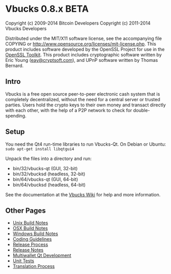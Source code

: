 Vbucks 0.8.x BETA
====================

Copyright (c) 2009-2014 Bitcoin Developers
Copyright (c) 2011-2014 Vbucks Developers

Distributed under the MIT/X11 software license, see the accompanying
file COPYING or http://www.opensource.org/licenses/mit-license.php.
This product includes software developed by the OpenSSL Project for use in the [OpenSSL Toolkit](http://www.openssl.org/). This product includes
cryptographic software written by Eric Young ([eay@cryptsoft.com](mailto:eay@cryptsoft.com)), and UPnP software written by Thomas Bernard.


Intro
---------------------
Vbucks is a free open source peer-to-peer electronic cash system that is
completely decentralized, without the need for a central server or trusted
parties.  Users hold the crypto keys to their own money and transact directly
with each other, with the help of a P2P network to check for double-spending.


Setup
---------------------
You need the Qt4 run-time libraries to run Vbucks-Qt. On Debian or Ubuntu:
	`sudo apt-get install libqtgui4`

Unpack the files into a directory and run:

- bin/32/vbucks-qt (GUI, 32-bit)
- bin/32/vbucksd (headless, 32-bit)
- bin/64/vbucks-qt (GUI, 64-bit)
- bin/64/vbucksd (headless, 64-bit)

See the documentation at the [Vbucks Wiki](http://vbucks.info)
for help and more information.


Other Pages
---------------------
- [Unix Build Notes](build-unix.md)
- [OSX Build Notes](build-osx.md)
- [Windows Build Notes](build-msw.md)
- [Coding Guidelines](coding.md)
- [Release Process](release-process.md)
- [Release Notes](release-notes.md)
- [Multiwallet Qt Development](multiwallet-qt.md)
- [Unit Tests](unit-tests.md)
- [Translation Process](translation_process.md)
